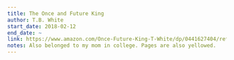 ```yaml
---
title: The Once and Future King
author: T.B. White
start_date: 2018-02-12
end_date: ~
link: https://www.amazon.com/Once-Future-King-T-White/dp/0441627404/ref=tmm_mmp_swatch_0?_encoding=UTF8&qid=&sr=
notes: Also belonged to my mom in college. Pages are also yellowed.
---
```

